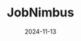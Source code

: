---  
layout: startup_page  
title: "JobNimbus"  
id: "jobnimbus.com"  
permalink: "/jobnimbusjobnimbus.com11132024/"  
website: "https://www.jobnimbus.com/"  
funding_round: "Growth Investment"  
funding_amount: "$330M"  
investors: "Sumeru Equity Partners, Ben Hodson, Nick Wood, Jason Wood, Mainsail Partners"  
about: "JobNimbus provides contractors with an all-in-one software platform to streamline business operations, including creating quotes, ordering materials, and managing projects. This simplifies essential tasks, saving contractors time and reducing overhead. The platform's user-friendly interface empowers contractors to focus on business growth."  
markets: "SaaS, Roofing Industry, Contractor Technology, Software Development"  
hq: "Lehi, Utah, United States"  
founded_year: "2011"  
linkedin: "https://www.linkedin.com/company/jobnimbus"  
twitter: "https://twitter.com/JobNimbus"  
instagram: ""  
facebook: "http://www.facebook.com/JobNimbus"  
crunchbase: "https://www.crunchbase.com/organization/jobnimbus"  
pitchbook: "https://pitchbook.com/profiles/company/435069-64"  

date_display: "13-Nov-2024"  
date: "2024-11-13"

# SEO Optimization  
meta_title: "JobNimbus - Growth Investment Funding ($330M)"  
meta_description: "JobNimbus, JobNimbus provides contractors with an all-in-one software platform to streamline business operations, including creating quotes, ordering materials, ..."  
meta_keywords: "JobNimbus, SaaS, Roofing Industry, Contractor Technology, Software Development, Growth Investment funding"  
canonical_url: "https://startup.projectstartups.com/jobnimbusjobnimbus.com11132024/"  
---